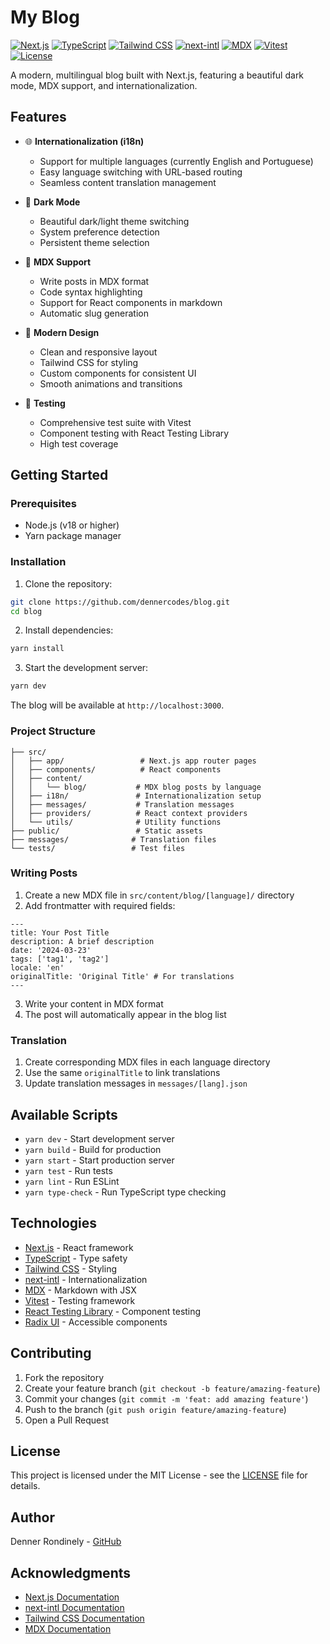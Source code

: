 # My Blog

[![Next.js](https://img.shields.io/badge/Next.js-14.1.0-black?style=flat-square&logo=next.js)](https://nextjs.org/)
[![TypeScript](https://img.shields.io/badge/TypeScript-5.0.0-blue?style=flat-square&logo=typescript)](https://www.typescriptlang.org/)
[![Tailwind CSS](https://img.shields.io/badge/Tailwind_CSS-3.3.0-38B2AC?style=flat-square&logo=tailwind-css)](https://tailwindcss.com/)
[![next-intl](https://img.shields.io/badge/next--intl-3.5.4-orange?style=flat-square)](https://next-intl-docs.vercel.app/)
[![MDX](https://img.shields.io/badge/MDX-3.0.0-yellow?style=flat-square)](https://mdxjs.com/)
[![Vitest](https://img.shields.io/badge/Vitest-1.2.2-green?style=flat-square)](https://vitest.dev/)
[![License](https://img.shields.io/badge/License-MIT-purple?style=flat-square)](LICENSE)

A modern, multilingual blog built with Next.js, featuring a beautiful dark mode, MDX support, and internationalization.

## Features

- 🌐 **Internationalization (i18n)**

  - Support for multiple languages (currently English and Portuguese)
  - Easy language switching with URL-based routing
  - Seamless content translation management

- 🌙 **Dark Mode**

  - Beautiful dark/light theme switching
  - System preference detection
  - Persistent theme selection

- 📝 **MDX Support**

  - Write posts in MDX format
  - Code syntax highlighting
  - Support for React components in markdown
  - Automatic slug generation

- 🎨 **Modern Design**

  - Clean and responsive layout
  - Tailwind CSS for styling
  - Custom components for consistent UI
  - Smooth animations and transitions

- 🧪 **Testing**
  - Comprehensive test suite with Vitest
  - Component testing with React Testing Library
  - High test coverage

## Getting Started

### Prerequisites

- Node.js (v18 or higher)
- Yarn package manager

### Installation

1. Clone the repository:

```bash
git clone https://github.com/dennercodes/blog.git
cd blog
```

2. Install dependencies:

```bash
yarn install
```

3. Start the development server:

```bash
yarn dev
```

The blog will be available at `http://localhost:3000`.

### Project Structure

```
├── src/
│   ├── app/                 # Next.js app router pages
│   ├── components/          # React components
│   ├── content/
│   │   └── blog/           # MDX blog posts by language
│   ├── i18n/               # Internationalization setup
│   ├── messages/           # Translation messages
│   ├── providers/          # React context providers
│   └── utils/              # Utility functions
├── public/                 # Static assets
├── messages/              # Translation files
└── tests/                 # Test files
```

### Writing Posts

1. Create a new MDX file in `src/content/blog/[language]/` directory
2. Add frontmatter with required fields:

```mdx
---
title: Your Post Title
description: A brief description
date: '2024-03-23'
tags: ['tag1', 'tag2']
locale: 'en'
originalTitle: 'Original Title' # For translations
---
```

3. Write your content in MDX format
4. The post will automatically appear in the blog list

### Translation

1. Create corresponding MDX files in each language directory
2. Use the same `originalTitle` to link translations
3. Update translation messages in `messages/[lang].json`

## Available Scripts

- `yarn dev` - Start development server
- `yarn build` - Build for production
- `yarn start` - Start production server
- `yarn test` - Run tests
- `yarn lint` - Run ESLint
- `yarn type-check` - Run TypeScript type checking

## Technologies

- [Next.js](https://nextjs.org/) - React framework
- [TypeScript](https://www.typescriptlang.org/) - Type safety
- [Tailwind CSS](https://tailwindcss.com/) - Styling
- [next-intl](https://next-intl-docs.vercel.app/) - Internationalization
- [MDX](https://mdxjs.com/) - Markdown with JSX
- [Vitest](https://vitest.dev/) - Testing framework
- [React Testing Library](https://testing-library.com/docs/react-testing-library/intro/) - Component testing
- [Radix UI](https://www.radix-ui.com/) - Accessible components

## Contributing

1. Fork the repository
2. Create your feature branch (`git checkout -b feature/amazing-feature`)
3. Commit your changes (`git commit -m 'feat: add amazing feature'`)
4. Push to the branch (`git push origin feature/amazing-feature`)
5. Open a Pull Request

## License

This project is licensed under the MIT License - see the [LICENSE](LICENSE) file for details.

## Author

Denner Rondinely - [GitHub](https://github.com/dennercodes)

## Acknowledgments

- [Next.js Documentation](https://nextjs.org/docs)
- [next-intl Documentation](https://next-intl-docs.vercel.app/)
- [Tailwind CSS Documentation](https://tailwindcss.com/docs)
- [MDX Documentation](https://mdxjs.com/docs/)
